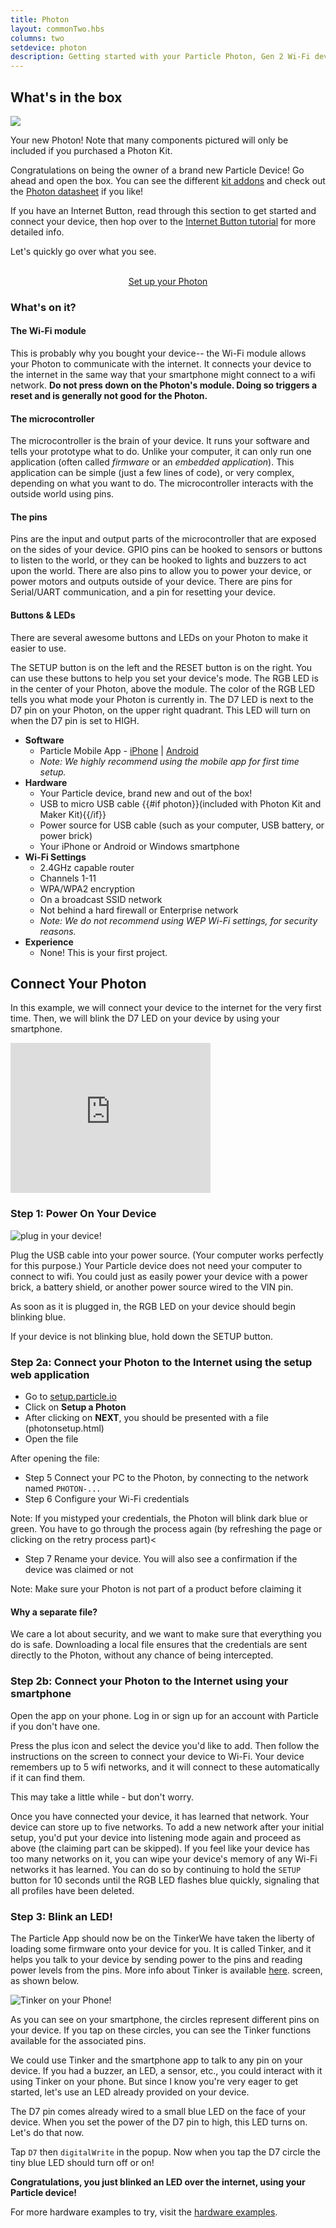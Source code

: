 ```yaml
---
title: Photon
layout: commonTwo.hbs
columns: two
setdevice: photon
description: Getting started with your Particle Photon, Gen 2 Wi-Fi device
---
```


## What's in the box
![](/assets/images/photon-kit-new.jpg)
<p class="caption">Your new Photon! Note that many components pictured will only be included if you purchased a Photon Kit.</p>

Congratulations on being the owner of a brand new Particle Device! Go ahead and open the box. You can see the different [kit addons](/datasheets/accessories/legacy-accessories/) and check out the [Photon datasheet](/datasheets/wi-fi/photon-datasheet/) if you like!

If you have an Internet Button, read through this section to get started and connect your device, then hop over to the [Internet Button tutorial](/reference/discontinued/button/) for more detailed info.

Let's quickly go over what you see.

<div  align="center">
<br />
<a href="https://setup.particle.io/?family=photon&device=photon"  target="_blank" class="button">Set up your Photon</a>
</div>

### What's on it?
#### The Wi-Fi module

This is probably why you bought your device-- the Wi-Fi module allows your Photon to communicate with the internet. It connects your device to the internet in the same way that your smartphone might connect to a wifi network. **Do not press down on the Photon's module. Doing so triggers a reset and is generally not good for the Photon.**

#### The microcontroller

The microcontroller is the brain of your device. It runs your software and tells your prototype what to do. Unlike your computer, it can only run one application (often called _firmware_ or an _embedded application_). This application can be simple (just a few lines of code), or very complex, depending on what you want to do. The microcontroller interacts with the outside world using pins.

#### The pins

Pins are the input and output parts of the microcontroller that are exposed on the sides of your device. GPIO pins can be hooked to sensors or buttons to listen to the world, or they can be hooked to lights and buzzers to act upon the world. There are also pins to allow you to power your device, or power motors and outputs outside of your device. There are pins for Serial/UART communication, and a pin for resetting your device.

#### Buttons & LEDs

There are several awesome buttons and LEDs on your Photon to make it easier to use.

The SETUP button is on the left and the RESET button is on the right. You can use these buttons to help you set your device's mode.
The RGB LED is in the center of your Photon, above the module. The color of the RGB LED tells you what mode your Photon is currently in.
The D7 LED is next to the D7 pin on your Photon, on the upper right quadrant. This LED will turn on when the D7 pin is set to HIGH.
* **Software**
  * Particle Mobile App - [iPhone](https://apps.apple.com/us/app/particle-build-iot-projects-wifi-or-cellular/id991459054) | [Android](https://play.google.com/store/apps/details?id=io.particle.android.app)
  * *Note: We highly recommend using the mobile app for first time setup.*
* **Hardware**
  * Your Particle device, brand new and out of the box!
  * USB to micro USB cable {{#if photon}}(included with Photon Kit and Maker Kit){{/if}}
  * Power source for USB cable (such as your computer, USB battery, or power brick)
  * Your iPhone or Android or Windows smartphone
* **Wi-Fi Settings**
  * 2.4GHz capable router
  * Channels 1-11
  * WPA/WPA2 encryption
  * On a broadcast SSID network
  * Not behind a hard firewall or Enterprise network
  * *Note: We do not recommend using WEP Wi-Fi settings, for security reasons.*
* **Experience**
    * None! This is your first project.


## Connect Your Photon
In this example, we will connect your device to the internet for the very first time. Then, we will blink the D7 LED on your device by using your smartphone.

<iframe src="https://player.vimeo.com/video/178282058" width="320" height="240" frameborder="0" webkitallowfullscreen mozallowfullscreen allowfullscreen></iframe>

### Step 1: Power On Your Device
![plug in your device!](/assets/images/photon-plugged-in.jpg)

Plug the USB cable into your power source. (Your computer works perfectly for this purpose.) Your Particle device does not need your computer to connect to wifi. You could just as easily power your device with a power brick, a battery shield, or another power source wired to the VIN pin.

As soon as it is plugged in, the RGB LED on your device should begin blinking blue.

If your device is not blinking blue, hold down the SETUP button.


### Step 2a: Connect your Photon to the Internet using the setup web application

- Go to [setup.particle.io](https://setup.particle.io)
- Click on **Setup a Photon**
- After clicking on **NEXT**, you should be presented with a file (photonsetup.html)
- Open the file

After opening the file:

- Step 5 Connect your PC to the Photon, by connecting to the network named `PHOTON-...`
- Step 6 Configure your Wi-Fi credentials

Note: If you mistyped your credentials, the Photon will blink dark blue or green. You have to go through the process again (by refreshing the page or clicking on the retry process part)<

- Step 7 Rename your device. You will also see a confirmation if the device was claimed or not

Note: Make sure your Photon is not part of a product before claiming it

<h4 id="why-a-separate-file-">Why a separate file?<a href="#why-a-separate-file-" class="header-permalinks"><i class="ion-link"></i></a></h4>

We care a lot about security, and we want to make sure that everything you do is safe. Downloading a local file ensures that the credentials are sent directly to the Photon, without any chance of being intercepted.

<h3 id="step-2b-connect-your-photon-to-the-internet-using-your-smartphone">Step 2b: Connect your Photon to the Internet using your smartphone<a href="#step-2b-connect-your-photon-to-the-internet-using-your-smartphone" class="header-permalinks"><i class="ion-link"></i></a></h3>

Open the app on your phone. Log in or sign up for an account with Particle if you don&apos;t have one.

Press the plus icon and select the device you'd like to add. Then follow the instructions on the screen to connect your device to Wi-Fi. Your device remembers up to 5 wifi networks, and it will connect to these automatically if it can find them.

This may take a little while - but don't worry.

Once you have connected your device, it has learned that network. Your device can store up to  five networks. To add a new network after your initial setup, you&apos;d put your device into listening mode again and proceed as above (the claiming part can be skipped). If you feel like your device has too many networks on it, you can wipe your device&apos;s memory of any Wi-Fi networks it has learned. You can do so by continuing to hold the <code>SETUP</code> button for 10 seconds until the RGB LED flashes blue quickly, signaling that all profiles have been deleted.

<h3 id="step-3-blink-an-led-">Step 3: Blink an LED!<a href="#step-3-blink-an-led-" class="header-permalinks"><i class="ion-link"></i></a></h3><p>The Particle App should now be on the <span class="footnoteLink">Tinker<span class="footnote">We have taken the liberty of loading some firmware onto your device for you. It is called Tinker, and it helps you talk to your device by sending power to the pins and reading power levels from the pins. More info about Tinker is available <a href="/tutorials/developer-tools/tinker/photon">here</a>.</span></span> screen, as shown below.</p>
<p><img src="/assets/images/tinker.png" alt="Tinker on your Phone!"></p>
<p>As you can see on your smartphone, the circles represent different pins on your device. If you tap on these circles, you can see the Tinker functions available for the associated pins.</p>
<p>We could use Tinker and the smartphone app to talk to any pin on your device. If you had a buzzer, an LED, a sensor, etc., you could interact with it using Tinker on your phone. But since I know you&apos;re very eager to get started, let&apos;s use an LED already provided on your device.</p>
<p>The D7 pin comes already wired to a small blue LED on the face of your device. When you set the power of the D7 pin to high, this LED turns on. Let&apos;s do that now.</p>
<p>Tap <code>D7</code> then <code>digitalWrite</code> in the popup. Now when you tap the D7 circle the tiny blue LED should turn off or on!</p>
<p><strong>Congratulations, you just blinked an LED over the internet, using your Particle device!</strong></p>


For more hardware examples to try, visit the [hardware examples](/tutorials/hardware-projects/hardware-examples/).
